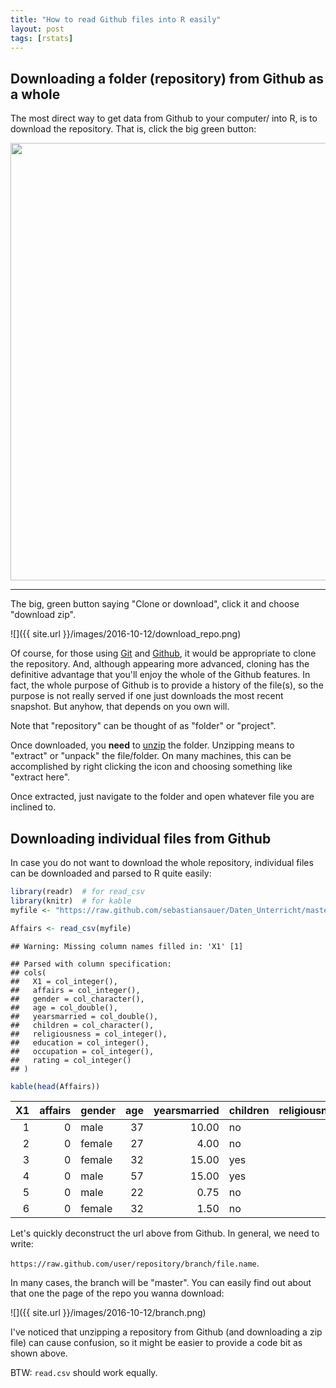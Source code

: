 ```yaml
---
title: "How to read Github files into R easily"
layout: post
tags: [rstats]
---
```


## Downloading a folder (repository) from Github as a whole
The most direct way to get data from Github to your computer/ into R, is to download the repository. That is, click the big green button:


<img src="https://sebastiansauer.github.io/images/2016-10-12/repo_example.png" width="700">


___


The big, green button saying "Clone or download", click it and choose "download zip".

![]({{ site.url }}/images/2016-10-12/download_repo.png)

Of course, for those using [Git](https://www.google.de/webhp?sourceid=chrome-instant&rlz=1C5CHFA_enDE701DE701&ion=1&espv=2&ie=UTF-8#q=git) and [Github](https://github.com/), it would be appropriate to clone the repository. And, although appearing more advanced, cloning has the definitive advantage that you'll enjoy the whole of the Github features. In fact, the whole purpose of Github is to provide a history of the file(s), so the purpose is not really served if one just downloads the most recent snapshot. But anyhow, that depends on you own will.

Note that "repository" can be thought of as "folder" or "project".

Once downloaded, you **need** to [unzip](https://en.wikipedia.org/wiki/Zip_(file_format)) the folder. Unzipping means to "extract" or "unpack" the file/folder. On many machines, this can be accomplished by right clicking the icon and choosing something like "extract here".

Once extracted, just navigate to the folder and open whatever file you are inclined to.

## Downloading individual files from Github

In case you do not want to download the whole repository, individual files can be downloaded and parsed to R quite easily:


```r
library(readr)  # for read_csv
library(knitr)  # for kable
myfile <- "https://raw.github.com/sebastiansauer/Daten_Unterricht/master/Affairs.csv"

Affairs <- read_csv(myfile)
```

```
## Warning: Missing column names filled in: 'X1' [1]
```

```
## Parsed with column specification:
## cols(
##   X1 = col_integer(),
##   affairs = col_integer(),
##   gender = col_character(),
##   age = col_double(),
##   yearsmarried = col_double(),
##   children = col_character(),
##   religiousness = col_integer(),
##   education = col_integer(),
##   occupation = col_integer(),
##   rating = col_integer()
## )
```

```r
kable(head(Affairs))
```



| X1| affairs|gender | age| yearsmarried|children | religiousness| education| occupation| rating|
|--:|-------:|:------|---:|------------:|:--------|-------------:|---------:|----------:|------:|
|  1|       0|male   |  37|        10.00|no       |             3|        18|          7|      4|
|  2|       0|female |  27|         4.00|no       |             4|        14|          6|      4|
|  3|       0|female |  32|        15.00|yes      |             1|        12|          1|      4|
|  4|       0|male   |  57|        15.00|yes      |             5|        18|          6|      5|
|  5|       0|male   |  22|         0.75|no       |             2|        17|          6|      3|
|  6|       0|female |  32|         1.50|no       |             2|        17|          5|      5|


Let's quickly deconstruct the url above from Github. In general, we need to write:


`https://raw.github.com/user/repository/branch/file.name`.

In many cases, the branch will be "master". You can easily find out about that one the page of the repo you wanna download:

![]({{ site.url }}/images/2016-10-12/branch.png)



I've noticed that unzipping a repository from Github (and downloading a zip file) can cause confusion, so it might be easier to provide a code bit as shown above.

BTW: `read.csv` should work equally.
